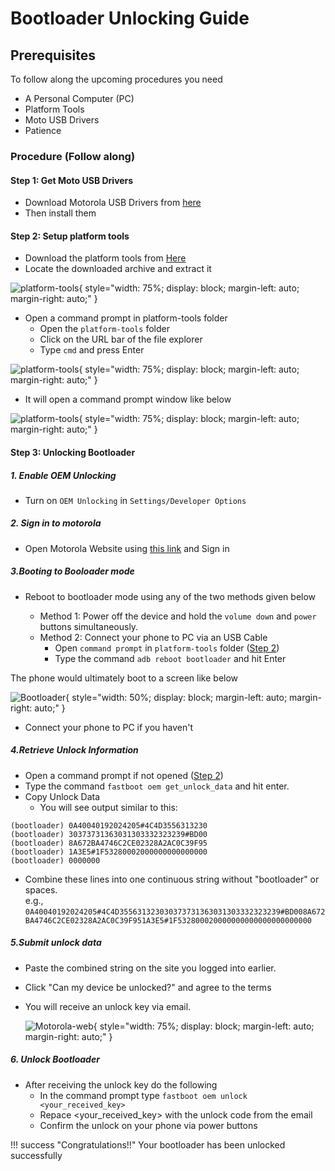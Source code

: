 # Bootloader Unlocking Guide

## Prerequisites

To follow along the upcoming procedures you need

- A Personal Computer (PC)
- Platform Tools
- Moto USB Drivers
- Patience

### Procedure (Follow along)

#### Step 1: Get Moto USB Drivers

- Download Motorola USB Drivers from [here](https://en-us.support.motorola.com/app/usb-drivers)
- Then install them

#### Step 2: Setup platform tools

- Download the platform tools from [Here](http://developer.android.com/sdk/index.html)
- Locate the downloaded archive and extract it

![platform-tools](../assets/pc_screenshots/platform_tools_folder.png){ style="width: 75%; display: block; margin-left: auto; margin-right: auto;" }

- Open a command prompt in platform-tools folder
  - Open the `platform-tools` folder
  - Click on the URL bar of the file explorer
  - Type `cmd` and press Enter

![platform-tools](../assets/pc_screenshots/url.png){ style="width: 75%; display: block; margin-left: auto; margin-right: auto;" }

- It will open a command prompt window like below

![platform-tools](../assets/pc_screenshots/cmd.png){ style="width: 75%; display: block; margin-left: auto; margin-right: auto;" }

#### Step 3: Unlocking Bootloader

##### 1. Enable OEM Unlocking

- Turn on `OEM Unlocking` in `Settings/Developer Options`

##### 2. Sign in to motorola

- Open Motorola Website using [this link](https://motorola-global-portal.custhelp.com/app/standalone/bootloader/unlock-your-device-b) and Sign in

##### 3.Booting to Booloader mode

- Reboot to bootloader mode using any of the two methods given below

  - Method 1: Power off the device and hold the `volume down` and `power` buttons simultaneously.  
  - Method 2: Connect your phone to PC via an USB Cable
    - Open `command prompt` in `platform-tools` folder ([Step 2](#step-1-get-moto-usb-drivers))
    - Type the command `adb reboot bootloader` and hit Enter

The phone would ultimately boot to a screen like below

![Bootloader](../assets/mobile_screenshots/Bootloader_mode.jpg.png){ style="width: 50%; display: block; margin-left: auto; margin-right: auto;" }

- Connect your phone to PC if you haven't

##### 4.Retrieve Unlock Information

- Open a command prompt if not opened ([Step 2](#step-1-get-moto-usb-drivers))
- Type the command `fastboot oem get_unlock_data` and hit enter.
- Copy Unlock Data
  - You will see output similar to this:

```
(bootloader) 0A40040192024205#4C4D3556313230
(bootloader) 30373731363031303332323239#BD00
(bootloader) 8A672BA4746C2CE02328A2AC0C39F95
(bootloader) 1A3E5#1F53280002000000000000000
(bootloader) 0000000
```

- Combine these lines into one continuous string without "bootloader" or spaces.  
    e.g., `0A40040192024205#4C4D355631323030373731363031303332323239#BD008A672BA4746C2CE02328A2AC0C39F951A3E5#1F532800020000000000000000000000`

##### 5.Submit unlock data

- Paste the combined string on the site you logged into earlier.
- Click "Can my device be unlocked?" and agree to the terms
- You will receive an unlock key via email.

   ![Motorola-web](../assets/pc_screenshots/Moto_webiste.png){ style="width: 75%; display: block; margin-left: auto; margin-right: auto;" }

##### 6. Unlock Bootloader

- After receiving the unlock key do the following
  - In the command prompt type `fastboot oem unlock <your_received_key>`
  - Repace <your_received_key> with the unlock code from the email
  - Confirm the unlock on your phone via power buttons

!!! success "Congratulations!!"
    Your bootloader has been unlocked successfully
